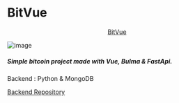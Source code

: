 # BitVue
<p align="center">
  <a href="https://bitcoin-vue.netlify.app">BitVue</a>
</p>


![image](https://i.ibb.co/mhCQpGS/Captura-de-tela-de-2021-01-09-21-46-48.png)

##### Simple bitcoin project made with Vue, Bulma & FastApi.

Backend : Python & MongoDB

<p>
  <a href="https://github.com/xjhofernandes/vue-bitcoin-backend">Backend Repository</a>
</p>
